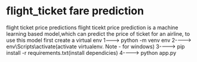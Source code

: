 # flight_ticket fare prediction
flight ticket price predictions
flight ticekt price prediction is a machine learning based model,which can predict the price of ticket for an airline, to use this model
first create a virtual env
1---> python -m venv env
2----> env\Scripts\activate(activate virtualenv. Note - for windows)
3----> pip install -r requirements.txt(install dependicies)
4----> python app.py
